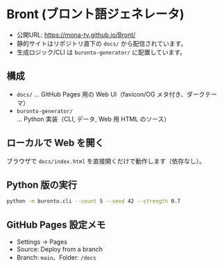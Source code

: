 # Bront (ブロント語ジェネレータ)

- 公開URL: https://mona-ty.github.io/Bront/
- 静的サイトはリポジトリ直下の `docs/` から配信されています。
- 生成ロジック/CLI は `buronto-generator/` に配置しています。

## 構成
- `docs/` … GitHub Pages 用の Web UI（favicon/OG メタ付き、ダークテーマ）
- `buronto-generator/` … Python 実装（CLI, データ, Web 用 HTML のソース）

## ローカルで Web を開く
ブラウザで `docs/index.html` を直接開くだけで動作します（依存なし）。

## Python 版の実行
```bash
python -m buronto.cli --count 5 --seed 42 --strength 0.7
```

## GitHub Pages 設定メモ
- Settings → Pages
- Source: Deploy from a branch
- Branch: `main`、Folder: `/docs`

